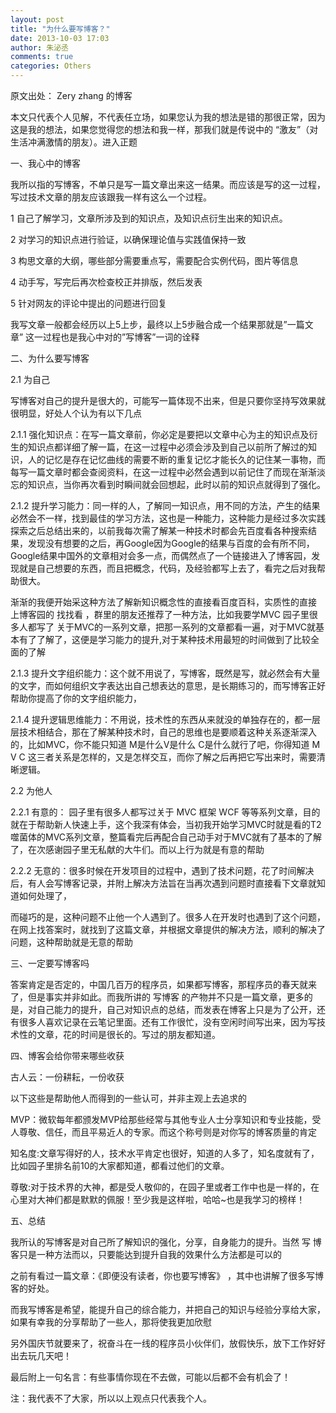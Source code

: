 ```yaml
---
layout: post
title: "为什么要写博客？"
date: 2013-10-03 17:03
author: 朱泌丞
comments: true
categories: Others
---
```

原文出处： Zery zhang 的博客

本文只代表个人见解，不代表任立场，如果您认为我的想法是错的那很正常，因为这是我的想法，如果您觉得您的想法和我一样，那我们就是传说中的 “激友”（对生活冲满激情的朋友）。进入正题

一、我心中的博客

我所以指的写博客，不单只是写一篇文章出来这一结果。而应该是写的这一过程，写过技术文章的朋友应该跟我一样有这么一个过程。

1 自己了解学习，文章所涉及到的知识点，及知识点衍生出来的知识点。

2 对学习的知识点进行验证，以确保理论值与实践值保持一致

3 构思文章的大纲，哪些部分需要重点写，需要配合实例代码，图片等信息

4 动手写，写完后再次检查校正并排版，然后发表

5 针对网友的评论中提出的问题进行回复

我写文章一般都会经历以上5上步，最终以上5步融合成一个结果那就是”一篇文章” 这一过程也是我心中对的”写博客”一词的诠释

 

二、为什么要写博客

2.1 为自己

写博客对自己的提升是很大的，可能写一篇体现不出来，但是只要你坚持写效果就很明显，好处人个认为有以下几点

2.1.1 强化知识点：在写一篇文章前，你必定是要把以文章中心为主的知识点及衍生的知识点都详细了解一篇，在这一过程中必须会涉及到自己以前所了解过的知识，人的记忆是存在记忆曲线的需要不断的重复记忆才能长久的记住某一事物，而每写一篇文章时都会查阅资料，在这一过程中必然会遇到以前记住了而现在渐渐淡忘的知识点，当你再次看到时瞬间就会回想起，此时以前的知识点就得到了强化。

2.1.2 提升学习能力：同一样的人，了解同一知识点，用不同的方法，产生的结果必然会不一样，找到最佳的学习方法，这也是一种能力，这种能力是经过多次实践探索之后总结出来的，以前我每次需了解某一种技术时都会先百度看各种搜索结果，发现没有想要的之后，再Google因为Google的结果与百度的会有所不同，Google结果中国外的文章相对会多一点，而偶然点了一个链接进入了博客园，发现就是自己想要的东西，而且把概念，代码，及经验都写上去了，看完之后对我帮助很大。

渐渐的我便开始采这种方法了解新知识概念性的直接看百度百科，实质性的直接 上博客园的 找找看 ，群里的朋友还推荐了一种方法，比如我要学MVC 园子里很多人都写了 关于MVC的一系列文章，把那一系列的文章都看一遍，对于MVC就基本有了了解了，这便是学习能力的提升,对于某种技术用最短的时间做到了比较全面的了解

2.1.3 提升文字组织能力：这个就不用说了，写博客，既然是写，就必然会有大量的文字，而如何组织文字表达出自己想表达的意思，是长期练习的，而写博客正好帮助你提高了你的文字组织能力，

2.1.4 提升逻辑思维能力：不用说，技术性的东西从来就没的单独存在的，都一层层技术相结合，那在了解某种技术时，自己的思维也是要顺着这种关系逐渐深入的，比如MVC，你不能只知道 M是什么V是什么 C是什么就行了吧，你得知道 M V C 这三者关系是怎样的，又是怎样交互，而你了解之后再把它写出来时，需要清晰逻辑。

2.2 为他人 

2.2.1 有意的： 园子里有很多人都写过关于 MVC 框架 WCF 等等系列文章，目的就在于帮助新人快速上手，这个我深有体会，当初我开始学习MVC时就是看的T2噬菌体的MVC系列文章，整篇看完后再配合自己动手对于MVC就有了基本的了解了，在次感谢园子里无私献的大牛们。而以上行为就是有意的帮助

2.2.2 无意的：很多时候在开发项目的过程中，遇到了技术问题，花了时间解决后，有人会写博客记录，并附上解决方法旨在当再次遇到问题时直接看下文章就知道如何处理了，

而碰巧的是，这种问题不止他一个人遇到了。很多人在开发时也遇到了这个问题，在网上找答案时，就找到了这篇文章，并根据文章提供的解决方法，顺利的解决了问题，这种帮助就是无意的帮助

 

三、一定要写博客吗

答案肯定是否定的，中国几百万的程序员，如果都写博客，那程序员的春天就来了，但是事实并非如此。而我所讲的 写博客 的产物并不只是一篇文章，更多的是，对自己能力的提升，自己对知识点的总结，而发表在博客上只是为了公开，还有很多人喜欢记录在云笔记里面。还有工作很忙，没有空闲时间写出来，因为写技术性的文章，花的时间是很长的。写过的朋友都知道。

 

四、博客会给你带来哪些收获

古人云：一份耕耘，一份收获

以下这些是帮助他人而得到的一些认可，并非主观上去追求的

MVP：微软每年都颁发MVP给那些经常与其他专业人士分享知识和专业技能，受人尊敬、信任，而且平易近人的专家。而这个称号则是对你写的博客质量的肯定

知名度:文章写得好的人，技术水平肯定也很好，知道的人多了，知名度就有了，比如园子里排名前10的大家都知道，都看过他们的文章。

尊敬:对于技术界的大神，都是受人敬仰的，在园子里或者工作中也是一样的，在心里对大神们都是默默的佩服！至少我是这样啦，哈哈~也是我学习的榜样！

 

五、总结

我所认的写博客是对自己所了解知识的强化，分享，自身能力的提升。当然 写 博客只是一种方法而以，只要能达到提升自我的效果什么方法都是可以的

之前有看过一篇文章：《即便没有读者，你也要写博客》 ，其中也讲解了很多写博客的好处。

而我写博客是希望，能提升自己的综合能力，并把自己的知识与经验分享给大家，如果有幸我的分享帮助了一些人，那将使我更加欣慰

另外国庆节就要来了，祝奋斗在一线的程序员小伙伴们，放假快乐，放下工作好好出去玩几天吧！

最后附上一句名言：有些事情你现在不去做，可能以后都不会有机会了！

 

注：我代表不了大家，所以以上观点只代表我个人。